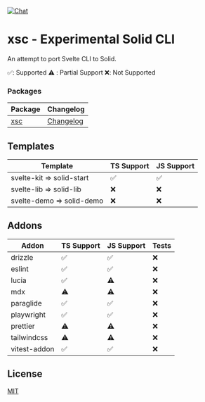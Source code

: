 [![Chat](https://img.shields.io/discord/457912077277855764?label=chat&logo=discord)](https://svelte.dev/chat)

# xsc - Experimental Solid CLI

An attempt to port Svelte CLI to Solid.

✅: Supported
⚠️ : Partial Support
❌: Not Supported

### Packages

| Package             | Changelog                              |
| ------------------- | -------------------------------------- |
| [xsc](packages/cli) | [Changelog](packages/cli/CHANGELOG.md) |

## Templates

| Template                  | TS Support | JS Support |
| ------------------------- | ---------- | ---------- |
| svelte-kit => solid-start | ✅         | ✅         |
| svelte-lib => solid-lib   | ❌         | ❌         |
| svelte-demo => solid-demo | ❌         | ❌         |

## Addons

| Addon        | TS Support | JS Support | Tests |
| ------------ | ---------- | ---------- | ----- |
| drizzle      | ✅         | ✅         | ❌    |
| eslint       | ✅         | ✅         | ❌    |
| lucia        | ✅         | ⚠️         | ❌    |
| mdx          | ⚠️         | ⚠️         | ❌    |
| paraglide    | ✅         | ✅         | ❌    |
| playwright   | ✅         | ✅         | ❌    |
| prettier     | ⚠️         | ⚠️         | ❌    |
| tailwindcss  | ⚠️         | ⚠️         | ❌    |
| vitest-addon | ✅         | ✅         | ❌    |

## License

[MIT](https://github.com/sveltejs/kit/blob/main/LICENSE)
